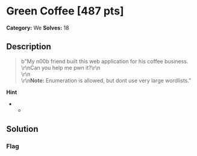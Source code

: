 # Green Coffee [487 pts]

**Category:** We
**Solves:** 18

## Description
>b"My n00b friend built this web application for his coffee business. <br>\r\nCan you help me pwn it?\r\n<br>\r\n<br>\r\n**Note:** Enumeration is allowed, but dont use very large wordlists."

**Hint**
* -

## Solution

### Flag


